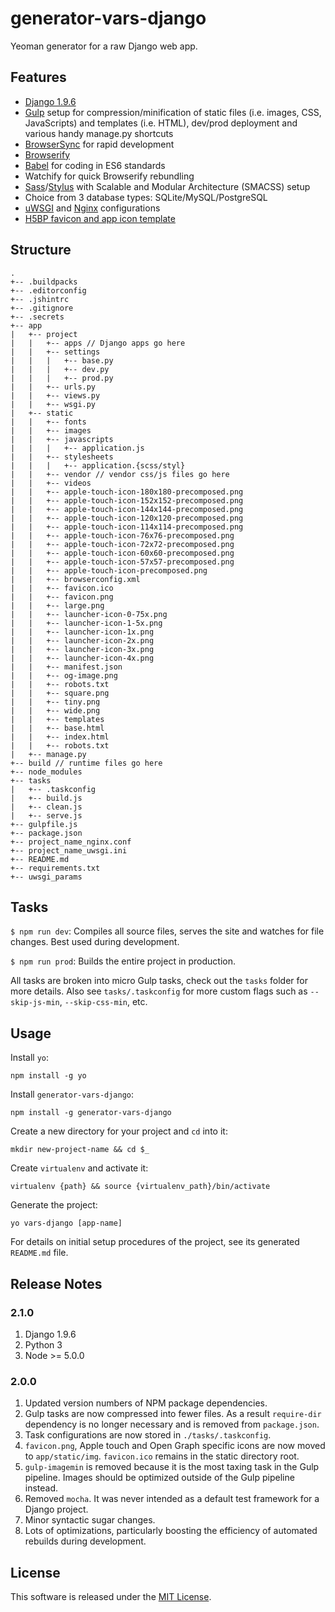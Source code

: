 # generator-vars-django

Yeoman generator for a raw Django web app.

## Features

- [Django 1.9.6](https://www.djangoproject.com)
- [Gulp](http://gulpjs.com) setup for compression/minification of static files (i.e. images, CSS, JavaScripts) and templates (i.e. HTML), dev/prod deployment and various handy manage.py shortcuts
- [BrowserSync](http://www.browsersync.io) for rapid development
- [Browserify](http://browserify.org)
- [Babel](https://babeljs.io) for coding in ES6 standards
- Watchify for quick Browserify rebundling
- [Sass](http://sass-lang.com)/[Stylus](https://learnboost.github.io/stylus/) with Scalable and Modular Architecture (SMACSS) setup
- Choice from 3 database types: SQLite/MySQL/PostgreSQL
- [uWSGI](https://uwsgi-docs.readthedocs.org/en/latest/) and [Nginx](http://wiki.nginx.org/Main) configurations
- [H5BP favicon and app icon template](http://littlewebgiants.com/favicon-and-app-icon-template/)

## Structure

```
.
+-- .buildpacks
+-- .editorconfig
+-- .jshintrc
+-- .gitignore
+-- .secrets
+-- app
|   +-- project
|   |   +-- apps // Django apps go here
|   |   +-- settings
|   |   |   +-- base.py
|   |   |   +-- dev.py
|   |   |   +-- prod.py
|   |   +-- urls.py
|   |   +-- views.py
|   |   +-- wsgi.py
|   +-- static
|   |   +-- fonts
|   |   +-- images
|   |   +-- javascripts
|   |   |   +-- application.js
|   |   +-- stylesheets
|   |   |   +-- application.{scss/styl}
|   |   +-- vendor // vendor css/js files go here
|   |   +-- videos
|   |   +-- apple-touch-icon-180x180-precomposed.png
|   |   +-- apple-touch-icon-152x152-precomposed.png
|   |   +-- apple-touch-icon-144x144-precomposed.png
|   |   +-- apple-touch-icon-120x120-precomposed.png
|   |   +-- apple-touch-icon-114x114-precomposed.png
|   |   +-- apple-touch-icon-76x76-precomposed.png
|   |   +-- apple-touch-icon-72x72-precomposed.png
|   |   +-- apple-touch-icon-60x60-precomposed.png
|   |   +-- apple-touch-icon-57x57-precomposed.png
|   |   +-- apple-touch-icon-precomposed.png
|   |   +-- browserconfig.xml
|   |   +-- favicon.ico
|   |   +-- favicon.png
|   |   +-- large.png
|   |   +-- launcher-icon-0-75x.png
|   |   +-- launcher-icon-1-5x.png
|   |   +-- launcher-icon-1x.png
|   |   +-- launcher-icon-2x.png
|   |   +-- launcher-icon-3x.png
|   |   +-- launcher-icon-4x.png
|   |   +-- manifest.json
|   |   +-- og-image.png
|   |   +-- robots.txt
|   |   +-- square.png
|   |   +-- tiny.png
|   |   +-- wide.png
|   |   +-- templates
|   |   +-- base.html
|   |   +-- index.html
|   |   +-- robots.txt
|   +-- manage.py
+-- build // runtime files go here
+-- node_modules
+-- tasks
|   +-- .taskconfig
|   +-- build.js
|   +-- clean.js
|   +-- serve.js
+-- gulpfile.js
+-- package.json
+-- project_name_nginx.conf
+-- project_name_uwsgi.ini
+-- README.md
+-- requirements.txt
+-- uwsgi_params
```

## Tasks

```$ npm run dev```: Compiles all source files, serves the site and watches for file changes. Best used during development.

```$ npm run prod```: Builds the entire project in production.

All tasks are broken into micro Gulp tasks, check out the ```tasks``` folder for more details. Also see ```tasks/.taskconfig``` for more custom flags such as ```--skip-js-min```, ```--skip-css-min```, etc.


## Usage

Install ```yo```:
```
npm install -g yo
```

Install ```generator-vars-django```:
```
npm install -g generator-vars-django
```

Create a new directory for your project and ```cd``` into it:
```
mkdir new-project-name && cd $_
```

Create ```virtualenv``` and activate it:
```
virtualenv {path} && source {virtualenv_path}/bin/activate
```

Generate the project:
```
yo vars-django [app-name]
```

For details on initial setup procedures of the project, see its generated ```README.md``` file.

## Release Notes

### 2.1.0
1. Django 1.9.6
2. Python 3
3. Node >= 5.0.0

### 2.0.0
1. Updated version numbers of NPM package dependencies.
2. Gulp tasks are now compressed into fewer files. As a result `require-dir` dependency is no longer necessary and is removed from `package.json`.
3. Task configurations are now stored in `./tasks/.taskconfig`.
4. `favicon.png`, Apple touch and Open Graph specific icons are now moved to `app/static/img`. `favicon.ico` remains in the static directory root.
5. `gulp-imagemin` is removed because it is the most taxing task in the Gulp pipeline. Images should be optimized outside of the Gulp pipeline instead.
6. Removed `mocha`. It was never intended as a default test framework for a Django project. 
7. Minor syntactic sugar changes.
8. Lots of optimizations, particularly boosting the efficiency of automated rebuilds during development.

## License

This software is released under the [MIT License](http://opensource.org/licenses/MIT).
